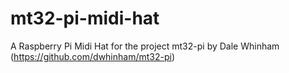 # mt32-pi-midi-hat
A Raspberry Pi Midi Hat for the project mt32-pi by Dale Whinham (https://github.com/dwhinham/mt32-pi)
